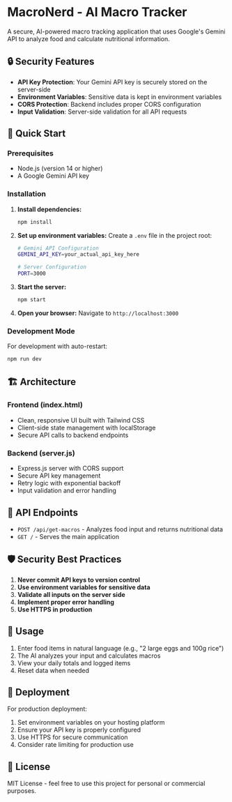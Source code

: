# MacroNerd - AI Macro Tracker

A secure, AI-powered macro tracking application that uses Google's Gemini API to analyze food and calculate nutritional information.

## 🔒 Security Features

- **API Key Protection**: Your Gemini API key is securely stored on the server-side
- **Environment Variables**: Sensitive data is kept in environment variables
- **CORS Protection**: Backend includes proper CORS configuration
- **Input Validation**: Server-side validation for all API requests

## 🚀 Quick Start

### Prerequisites

- Node.js (version 14 or higher)
- A Google Gemini API key

### Installation

1. **Install dependencies:**
   ```bash
   npm install
   ```

2. **Set up environment variables:**
   Create a `.env` file in the project root:
   ```bash
   # Gemini API Configuration
   GEMINI_API_KEY=your_actual_api_key_here
   
   # Server Configuration
   PORT=3000
   ```

3. **Start the server:**
   ```bash
   npm start
   ```

4. **Open your browser:**
   Navigate to `http://localhost:3000`

### Development Mode

For development with auto-restart:
```bash
npm run dev
```

## 🏗️ Architecture

### Frontend (index.html)
- Clean, responsive UI built with Tailwind CSS
- Client-side state management with localStorage
- Secure API calls to backend endpoints

### Backend (server.js)
- Express.js server with CORS support
- Secure API key management
- Retry logic with exponential backoff
- Input validation and error handling

## 🔧 API Endpoints

- `POST /api/get-macros` - Analyzes food input and returns nutritional data
- `GET /` - Serves the main application

## 🛡️ Security Best Practices

1. **Never commit API keys to version control**
2. **Use environment variables for sensitive data**
3. **Validate all inputs on the server side**
4. **Implement proper error handling**
5. **Use HTTPS in production**

## 📝 Usage

1. Enter food items in natural language (e.g., "2 large eggs and 100g rice")
2. The AI analyzes your input and calculates macros
3. View your daily totals and logged items
4. Reset data when needed

## 🚀 Deployment

For production deployment:

1. Set environment variables on your hosting platform
2. Ensure your API key is properly configured
3. Use HTTPS for secure communication
4. Consider rate limiting for production use

## 📄 License

MIT License - feel free to use this project for personal or commercial purposes.
